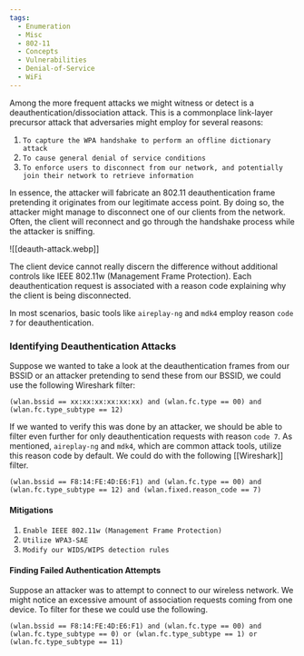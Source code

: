 ```yaml
---
tags:
  - Enumeration
  - Misc
  - 802-11
  - Concepts
  - Vulnerabilities
  - Denial-of-Service
  - WiFi
---
```


Among the more frequent attacks we might witness or detect is a deauthentication/dissociation attack. This is a commonplace link-layer precursor attack that adversaries might employ for several reasons:

1. `To capture the WPA handshake to perform an offline dictionary attack`
2. `To cause general denial of service conditions`
3. `To enforce users to disconnect from our network, and potentially join their network to retrieve information`

In essence, the attacker will fabricate an 802.11 deauthentication frame pretending it originates from our legitimate access point. By doing so, the attacker might manage to disconnect one of our clients from the network. Often, the client will reconnect and go through the handshake process while the attacker is sniffing.

![[deauth-attack.webp]]

The client device cannot really discern the difference without additional controls like IEEE 802.11w (Management Frame Protection). Each deauthentication request is associated with a reason code explaining why the client is being disconnected.

In most scenarios, basic tools like `aireplay-ng` and `mdk4` employ reason `code 7` for deauthentication.

### Identifying Deauthentication Attacks

Suppose we wanted to take a look at the deauthentication frames from our BSSID or an attacker pretending to send these from our BSSID, we could use the following Wireshark filter:

```
(wlan.bssid == xx:xx:xx:xx:xx:xx) and (wlan.fc.type == 00) and (wlan.fc.type_subtype == 12)
```

If we wanted to verify this was done by an attacker, we should be able to filter even further for only deauthentication requests with reason `code 7`. As mentioned, `aireplay-ng` and `mdk4`, which are common attack tools, utilize this reason code by default. We could do with the following [[Wireshark]] filter.

```
(wlan.bssid == F8:14:FE:4D:E6:F1) and (wlan.fc.type == 00) and (wlan.fc.type_subtype == 12) and (wlan.fixed.reason_code == 7)
```

#### Mitigations 

1. `Enable IEEE 802.11w (Management Frame Protection)`
2. `Utilize WPA3-SAE`
3. `Modify our WIDS/WIPS detection rules`


#### Finding Failed Authentication Attempts

Suppose an attacker was to attempt to connect to our wireless network. We might notice an excessive amount of association requests coming from one device. To filter for these we could use the following.

```
(wlan.bssid == F8:14:FE:4D:E6:F1) and (wlan.fc.type == 00) and (wlan.fc.type_subtype == 0) or (wlan.fc.type_subtype == 1) or (wlan.fc.type_subtype == 11)
```